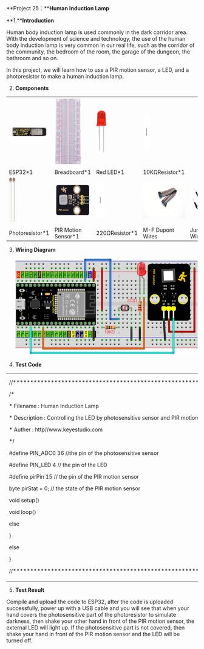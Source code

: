 **Project 25：****Human Induction Lamp**

**1.****Introduction**

Human body induction lamp is used commonly in the dark corridor area.
With the development of science and technology, the use of the human
body induction lamp is very common in our real life, such as the
corridor of the community, the bedroom of the room, the garage of the
dungeon, the bathroom and so on.

In this project, we will learn how to use a PIR motion sensor, a LED,
and a photoresistor to make a human induction lamp.

2.  **Components**

<table>
<tbody>
<tr class="odd">
<td><img src="https://raw.githubusercontent.com/keyestudio/KS5011-KS5011F-Keyestudio-ESP32-Learning-Kit-Complete-Edition-Raspberry-Pi/master/media/c62c393e0f1d6a2c7dc297e4ccf9b595.jpeg" style="width:1.22153in;height:0.59653in" /></td>
<td><img src="https://raw.githubusercontent.com/keyestudio/KS5011-KS5011F-Keyestudio-ESP32-Learning-Kit-Complete-Edition-Raspberry-Pi/master/media/e380dd26e4825be9a768973802a55fe6.png" style="width:0.75972in;height:1.8625in" /></td>
<td><img src="https://raw.githubusercontent.com/keyestudio/KS5011-KS5011F-Keyestudio-ESP32-Learning-Kit-Complete-Edition-Raspberry-Pi/master/media/7eb361d680dfa351f07f8527aeb37abd.png" style="width:0.275in;height:1.17361in" /></td>
<td><img src="https://raw.githubusercontent.com/keyestudio/KS5011-KS5011F-Keyestudio-ESP32-Learning-Kit-Complete-Edition-Raspberry-Pi/master/media/8cf9b1b3a5fec374cde3c5f0537567cb.png" style="width:0.21042in;height:0.94583in" /></td>
<td></td>
<td></td>
</tr>
<tr class="even">
<td>ESP32*1</td>
<td>Breadboard*1</td>
<td>Red LED*1</td>
<td>10KΩResistor*1</td>
<td></td>
<td></td>
</tr>
<tr class="odd">
<td><img src="https://raw.githubusercontent.com/keyestudio/KS5011-KS5011F-Keyestudio-ESP32-Learning-Kit-Complete-Edition-Raspberry-Pi/master/media/82b6a0e286b6ca25c06c6353397bad79.png" style="width:0.19097in;height:1.26597in" /></td>
<td><img src="https://raw.githubusercontent.com/keyestudio/KS5011-KS5011F-Keyestudio-ESP32-Learning-Kit-Complete-Edition-Raspberry-Pi/master/media/99272d75b3f952a0c2dd770e2f6f5a7c.png" style="width:1.25347in;height:0.94097in" /></td>
<td><img src="https://raw.githubusercontent.com/keyestudio/KS5011-KS5011F-Keyestudio-ESP32-Learning-Kit-Complete-Edition-Raspberry-Pi/master/media/51ab4ab6eefe8ba8f66234989d5282de.png" style="width:0.21736in;height:0.95833in" /></td>
<td><img src="https://raw.githubusercontent.com/keyestudio/KS5011-KS5011F-Keyestudio-ESP32-Learning-Kit-Complete-Edition-Raspberry-Pi/master/media/849dad1bcb5c3177310976501fbc96c9.png" style="width:1.14583in;height:0.96806in" /></td>
<td><img src="https://raw.githubusercontent.com/keyestudio/KS5011-KS5011F-Keyestudio-ESP32-Learning-Kit-Complete-Edition-Raspberry-Pi/master/media/e9a8d050105397bb183512fb4ffdd2f6.png" style="width:0.77222in;height:0.77986in" /></td>
<td><img src="https://raw.githubusercontent.com/keyestudio/KS5011-KS5011F-Keyestudio-ESP32-Learning-Kit-Complete-Edition-Raspberry-Pi/master/media/7dcbd02995be3c142b2f97df7f7c03ce.png" style="width:0.99028in;height:0.52986in" /></td>
</tr>
<tr class="even">
<td>Photoresistor*1</td>
<td>PIR Motion Sensor*1</td>
<td>220ΩResistor*1</td>
<td>M-F Dupont Wires</td>
<td>Jumper Wires</td>
<td>USB Cable*1</td>
</tr>
</tbody>
</table>

3.  **Wiring Diagram**
    
    ![](/media/69f49d65054a9246acf4adc534217027.png)

4.  **Test Code**

<table>
<tbody>
<tr class="odd">
<td><p>//**********************************************************************************</p>
<p>/*</p>
<p>* Filename : Human Induction Lamp</p>
<p>* Description : Controlling the LED by photosensitive sensor and PIR motion sensor.</p>
<p>* Auther : http//www.keyestudio.com</p>
<p>*/</p>
<p>#define PIN_ADC0 36 //the pin of the photosensitive sensor</p>
<p>#define PIN_LED 4 // the pin of the LED</p>
<p>#define pirPin 15 // the pin of the PIR motion sensor</p>
<p>byte pirStat = 0; // the state of the PIR motion sensor</p>
<p>void setup() </p>
<p>void loop() </p>
<p>else</p>
<p>}</p>
<p>else</p>
<p>}</p>
<p>//**********************************************************************************</p></td>
</tr>
</tbody>
</table>

5.  **Test Result**

Compile and upload the code to ESP32, after the code is uploaded
successfully, power up with a USB cable and you will see that when your
hand covers the photosensitive part of the photoresistor to simulate
darkness, then shake your other hand in front of the PIR motion sensor,
the external LED will light up. If the photosensitive part is not
covered, then shake your hand in front of the PIR motion sensor and the
LED will be turned off.
